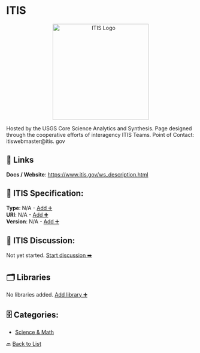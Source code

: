 # ITIS
<p align="center">
    <img width="256" src="https://raw.githubusercontent.com/apis-list/apis-list/main/apis/itis/logo_256x256.png" alt="ITIS Logo"/>
</p>
Hosted by the USGS Core Science Analytics and Synthesis. Page designed through the cooperative efforts of interagency ITIS Teams. Point of Contact: itiswebmaster@itis. gov

##  🔗 Links
**Docs / Website**: https://www.itis.gov/ws_description.html

## 🧬 ITIS Specification:
**Type**: N/A - [Add ➕](https://github.com/apis-list/apis-list/edit/main/apis/itis/itis.yaml)  
**URI**: N/A - [Add ➕](https://github.com/apis-list/apis-list/edit/main/apis/itis/itis.yaml)  
**Version**: N/A - [Add ➕](https://github.com/apis-list/apis-list/edit/main/apis/itis/itis.yaml)

## 💬 ITIS Discussion:
Not yet started. [Start discussion ➡️](https://github.com/apis-list/apis-list/discussions/new)

## 🗂️ Libraries

No libraries added. [Add library ➕](https://github.com/apis-list/apis-list/edit/main/apis/itis/itis.yaml)    


## 🗄️ Categories:
- [Science & Math](https://github.com/apis-list/apis-list#science--math-)

🔙  [Back to List](https://github.com/apis-list/apis-list)

